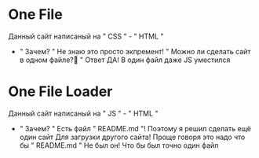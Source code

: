# One File
Данный сайт написаный на " CSS " - " HTML "
- " Зачем? " Не знаю это просто экпремент!
" Можно ли сделать сайт в одном файле?🤔 "
Ответ ДА! В один файл даже JS уместился

# One File Loader
Данный сайт написаный на " JS " - " HTML "
- " Зачем? " Есть файл " README.md "!
Поэтому я решил сделать ещё один сайт
Для загрузки другого сайта! Проще говоря это надо что бы
" README.md  " Не был он! Что бы был точно один файл
